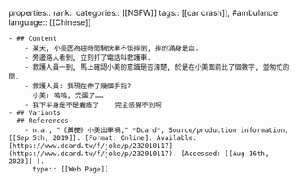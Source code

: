 properties::
rank::
categories:: [[NSFW]] 
tags:: [[car crash]], #ambulance
language:: [[Chinese]]

	- ## Content
		- 某天, 小美因為趕時間騎快車不慎摔倒, 摔的滿身是血.
		- 旁邊路人看到, 立刻打了電話叫救護車.
		- 救護人員一到, 馬上確認小美的意識是否清楚, 於是在小美面前比了個數字, 並匆忙的問.
		- 救護人員: 我現在伸了幾個手指?
		- 小美: 嗚嗚, 完蛋了……
		- 我下半身是不是癱瘓了    完全感覺不到啊
	- ## Variants
	- ## References
		- n.a., "《黃梗》小美出車禍," *Dcard*, Source/production information, [[Sep 5th, 2019]]. [Format: Online]. Available: [https://www.dcard.tw/f/joke/p/232010117](https://www.dcard.tw/f/joke/p/232010117). [Accessed: [[Aug 16th, 2023]] ].
		  type:: [[Web Page]]